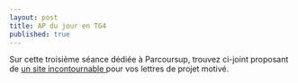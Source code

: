 ```yaml
---
layout: post
title: AP du jour en TG4
published: true
---
```

Sur cette troisième séance dédiée à Parcoursup, trouvez ci-joint proposant  de  <a href="https://www.modeles-de-cv.com/exemples-lettre-de-motivation/parcoursup/)">un site incontournable </a> pour vos lettres de projet motivé.
